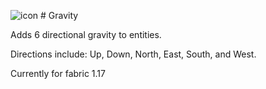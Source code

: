 ![icon](https://user-images.githubusercontent.com/56317194/121268733-1a744d80-c884-11eb-8a45-648821901530.png) # Gravity

Adds 6 directional gravity to entities. 

Directions include: Up, Down, North, East, South, and West.

Currently for fabric 1.17

